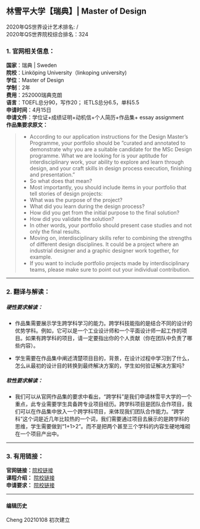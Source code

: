 ## 林雪平大学【瑞典】| Master of Design
2020年QS世界设计艺术排名: /  
2020年QS世界院校综合排名：324

### 1. 官网相关信息：

**国家**：瑞典 | Sweden  
**院校**：Linköping University（linkoping university)  
**学位**：Master of Design  
**学制**：2年  
**费用**：252000瑞典克朗  
**语言**：TOEFL总分90，写作20；
         IETLS总分6.5，单科5.5  
**申请时间**：4月15日     
**申请文件**：学位证+成绩证明+动机信+个人简历+作品集+ essay assignment  
**作品集要求原文：**  
> - According to our application instructions for the Design Master’s Programme, your portfolio should be ”curated and annotated to demonstrate why you are a suitable candidate for the MSc Design programme. What we are looking for is your aptitude for interdisciplinary work, your ability to explore and learn through design, and your craft skills in design process execution, finishing and presentation.”
> - So what does that mean?
> - Most importantly, you should include items in your portfolio that tell stories of design projects:
> - What was the purpose of the project?
> - What did you learn during the design process?
> - How did you get from the initial purpose to the final solution?
> - How did you validate the solution?
> - In other words, your portfolio should present case studies and not only the final results.
> - Moving on, interdisciplinary skills refer to combining the strengths of different design disciplines. It could be a project where an industrial designer and a graphic designer work together, for example.
> - If you want to include portfolio projects made by interdisciplinary teams, please make sure to point out your individual contribution.
---


### 2. 翻译与解读：

##### 硬性要求解读：
- 作品集需要展示学生跨学科学习的能力。跨学科技能指的是结合不同的设计的优势学科。例如，它可以是一个工业设计师和一个平面设计师一起工作的项目。如果有跨学科的项目，请一定要指出你的个人贡献（你在团队中负责了哪些内容）。 

- 学生需要在作品集中阐述清楚项目目的，背景，在设计过程中学习到了什么，怎么从最初的设计目的转换到最终解决方案的，学生如何验证解决方案吗? 


##### 软性要求解读：
- 我们可以从官网作品集的要求中看出，“跨学科”是我们申请林雪平大学的一个重点，此专业需要学生具备跨专业项目经历。跨学科项目是团队合作项目，我们可以在作品集中放入一个跨学科项目，来体现我们团队合作能力。“跨学科”这个词是近几年比较热的一个词，我们需要通过项目去展示的是跨学科的思维，学生需要做到“1+1>2”。而不是把两个甚至三个学科的内容生硬地堆砌在一个项目产出中。

---

### 3. 有用链接：

**官网链接：**[院校链接](https://liu.se/en/education/program/6mdes)  
**课程介绍：** [院校链接](https://liu.se/studieinfo/en/program/6mdes/4180#)  
**申请要求：** [院校链接](https://liu.se/en/article/masters-entry-requirements)


---


#### 编辑历史


Cheng 20210108 初次建立  

